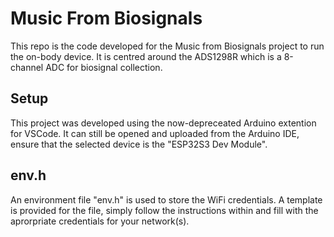 # Music From Biosignals

This repo is the code developed for the Music from Biosignals project to run the on-body device. It is centred around the ADS1298R which is a 8-channel ADC for biosignal collection.

## Setup

This project was developed using the now-depreceated Arduino extention for VSCode. It can still be opened and uploaded from the Arduino IDE, ensure that the selected device is the "ESP32S3 Dev Module".

## env.h

An environment file "env.h" is used to store the WiFi credentials. A template is provided for the file, simply follow the instructions within and fill with the aprorpriate credentials for your network(s).